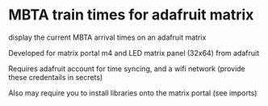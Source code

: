 # MBTA train times for adafruit matrix

display the current MBTA arrival times on an adafruit matrix

Developed for matrix portal m4 and LED matrix panel (32x64) from adafruit

Requires adafruit account for time syncing, and a wifi network (provide these credentails in secrets)

Also may require you to install libraries onto the matrix portal (see imports)
